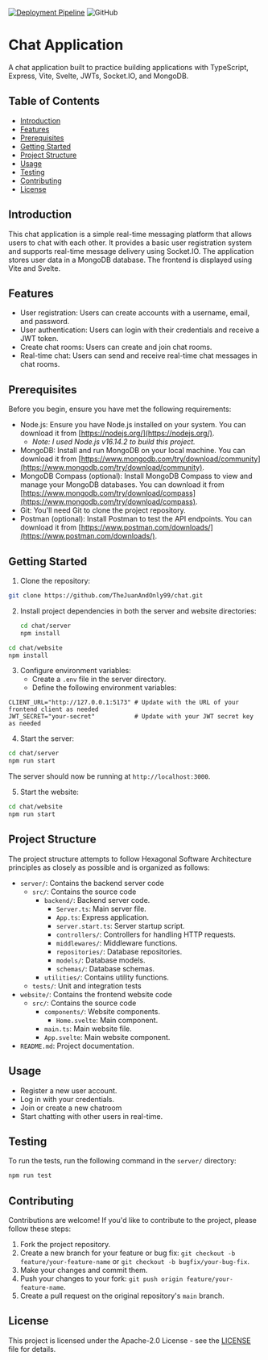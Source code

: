 [![Deployment Pipeline](https://github.com/TheJuanAndOnly99/chat/actions/workflows/pipeline.yml/badge.svg)](https://github.com/TheJuanAndOnly99/chat/actions/workflows/pipeline.yml)
![GitHub](https://img.shields.io/github/license/TheJuanAndOnly99/chat)

# Chat Application

A chat application built to practice building applications with TypeScript, Express, Vite, Svelte, JWTs, Socket.IO, and MongoDB.

## Table of Contents

- [Introduction](#introduction)
- [Features](#features)
- [Prerequisites](#prerequisites)
- [Getting Started](#getting-started)
- [Project Structure](#project-structure)
- [Usage](#usage)
- [Testing](#testing)
- [Contributing](#contributing)
- [License](#license)

## Introduction

This chat application is a simple real-time messaging platform that allows users to chat with each other. It provides a basic user registration system and supports real-time message delivery using Socket.IO. The application stores user data in a MongoDB database. The frontend is displayed using Vite and Svelte.

## Features

- User registration: Users can create accounts with a username, email, and password.
- User authentication: Users can login with their credentials and receive a JWT token.
- Create chat rooms: Users can create and join chat rooms.
- Real-time chat: Users can send and receive real-time chat messages in chat rooms.

## Prerequisites

Before you begin, ensure you have met the following requirements:

- Node.js: Ensure you have Node.js installed on your system. You can download it from [https://nodejs.org/](https://nodejs.org/).
  - *Note: I used Node.js v16.14.2 to build this project.*
- MongoDB: Install and run MongoDB on your local machine. You can download it from [https://www.mongodb.com/try/download/community](https://www.mongodb.com/try/download/community).
- MongoDB Compass (optional): Install MongoDB Compass to view and manage your MongoDB databases. You can download it from [https://www.mongodb.com/try/download/compass](https://www.mongodb.com/try/download/compass).
- Git: You'll need Git to clone the project repository.
- Postman (optional): Install Postman to test the API endpoints. You can download it from [https://www.postman.com/downloads/](https://www.postman.com/downloads/).

## Getting Started

1. Clone the repository:

  ```bash
  git clone https://github.com/TheJuanAndOnly99/chat.git
  ```

2. Install project dependencies in both the server and website directories:

   ```bash
   cd chat/server
   npm install
   ```

  ```bash
  cd chat/website
  npm install
  ```

3. Configure environment variables:
   - Create a `.env` file in the server directory.
   - Define the following environment variables:

  ```env
  CLIENT_URL="http://127.0.0.1:5173" # Update with the URL of your frontend client as needed
  JWT_SECRET="your-secret"           # Update with your JWT secret key as needed
  ```

4. Start the server:

  ```bash
  cd chat/server
  npm run start
  ```

The server should now be running at `http://localhost:3000`.

5. Start the website:

  ```bash
  cd chat/website
  npm run start
  ```

## Project Structure

The project structure attempts to follow Hexagonal Software Architecture principles as closely as possible and is organized as follows:

- `server/`: Contains the backend server code
  - `src/`: Contains the source code
    - `backend/`: Backend server code.
      - `Server.ts`: Main server file.
      - `App.ts`: Express application.
      - `server.start.ts`: Server startup script.
      - `controllers/`: Controllers for handling HTTP requests.
      - `middlewares/`: Middleware functions.
      - `repositories/`: Database repositories.
      - `models/`: Database models.
      - `schemas/`: Database schemas.
    - `utilities/`: Contains utility functions.
  - `tests/`: Unit and integration tests 
- `website/`: Contains the frontend website code
  - `src/`: Contains the source code
    - `components/`: Website components.
      - `Home.svelte`: Main component.
    - `main.ts`: Main website file.
    - `App.svelte`: Main website component.
- `README.md`: Project documentation.

## Usage

- Register a new user account.
- Log in with your credentials.
- Join or create a new chatroom
- Start chatting with other users in real-time.

## Testing

To run the tests, run the following command in the `server/` directory:

```bash
npm run test
```

## Contributing

Contributions are welcome! If you'd like to contribute to the project, please follow these steps:

1. Fork the project repository.
2. Create a new branch for your feature or bug fix: `git checkout -b feature/your-feature-name` or `git checkout -b bugfix/your-bug-fix`.
3. Make your changes and commit them.
4. Push your changes to your fork: `git push origin feature/your-feature-name`.
5. Create a pull request on the original repository's `main` branch.

## License

This project is licensed under the Apache-2.0 License - see the [LICENSE](LICENSE) file for details.
```


